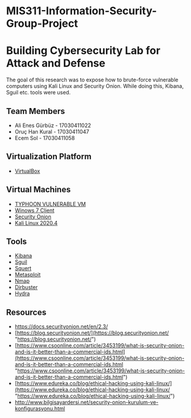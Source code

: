 # MIS311-Information-Security-Group-Project
# Building Cybersecurity Lab for Attack and Defense

The goal of this research was to expose how to brute-force vulnerable computers using Kali Linux and Security Onion. While doing this, Kibana, Sguil etc. tools were used.


## Team Members

-   Ali Enes Gürbüz - 17030411022
-   Oruç Han Kural - 17030411047
-  Ecem Sol - 17030411058

## Virtualization Platform

-   [VirtualBox](https://www.virtualbox.org/wiki/Downloads)

## Virtual Machines

-   [ TYPHOON VULNERABLE VM](https://www.prismacsi.com/typhoon-vulnerable-vm/)
-   [Winows 7 Client](https://www.microsoft.com/tr-tr/software-download/windows7)
-  [Security Onion](https://github.com/Security-Onion-Solutions/security-onion) 
-   [Kali Linux 2020.4](https://www.kali.org/get-kali/)

## Tools

-   [Kibana](https://www.elastic.co/kibana)
-   [Sguil](https://bammv.github.io/sguil/index.html)
-   [Squert](http://www.squertproject.org/)
-   [Metasploit](https://github.com/rapid7/metasploit-framework)
-   [Nmap](https://nmap.org/)
-   [Dirbuster](https://tools.kali.org/web-applications/dirbuster)
-   [Hydra](https://github.com/vanhauser-thc/thc-hydra)

## Resources

-   https://docs.securityonion.net/en/2.3/
- [https://blog.securityonion.net/](https://blog.securityonion.net/ "https://blog.securityonion.net/")
- [https://www.csoonline.com/article/3453199/what-is-security-onion-and-is-it-better-than-a-commercial-ids.html](https://www.csoonline.com/article/3453199/what-is-security-onion-and-is-it-better-than-a-commercial-ids.html "https://www.csoonline.com/article/3453199/what-is-security-onion-and-is-it-better-than-a-commercial-ids.html")
- [https://www.edureka.co/blog/ethical-hacking-using-kali-linux/](https://www.edureka.co/blog/ethical-hacking-using-kali-linux/ "https://www.edureka.co/blog/ethical-hacking-using-kali-linux/")
- http://www.bilgisayardersi.net/security-onion-kurulum-ve-konfigurasyonu.html
